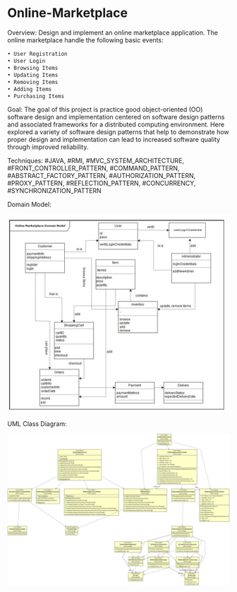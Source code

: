 # Online-Marketplace
Overview: Design and implement an online marketplace application. The online marketplace handle the following basic events:

	• User Registration
  	• User Login
  	• Browsing Items
  	• Updating Items
  	• Removing Items
  	• Adding Items
  	• Purchasing Items
  
Goal: 
The goal of this project is practice good object-oriented (OO) software design and implementation centered on software design patterns and associated frameworks for a distributed computing environment. Here explored a variety of software design patterns that help to demonstrate how proper design and implementation can lead to increased software quality through improved reliability.

Techniques:
#JAVA, #RMI, #MVC_SYSTEM_ARCHITECTURE, #FRONT_CONTROLLER_PATTERN, #COMMAND_PATTERN, #ABSTRACT_FACTORY_PATTERN, #AUTHORIZATION_PATTERN, #PROXY_PATTERN, #REFLECTION_PATTERN, #CONCURRENCY, #SYNCHRONIZATION_PATTERN

Domain Model:

![Domain Model](https://github.com/nahida-uap/Online-Marketplace/blob/master/DomainModel.png)


UML Class Diagram:

![UML Class Diagram](https://github.com/nahida-uap/Online-Marketplace/blob/master/uml-class-diagram.jpg)
